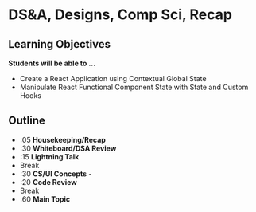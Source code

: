 #  DS&A, Designs, Comp Sci, Recap

## Learning Objectives

**Students will be able to ...**

* Create a React Application using Contextual Global State
* Manipulate React Functional Component State with State and Custom Hooks

## Outline
* :05 **Housekeeping/Recap**
* :30 **Whiteboard/DSA Review**
* :15 **Lightning Talk**
* Break
* :30 **CS/UI Concepts** -
* :20 **Code Review**
* Break
* :60 **Main Topic**


